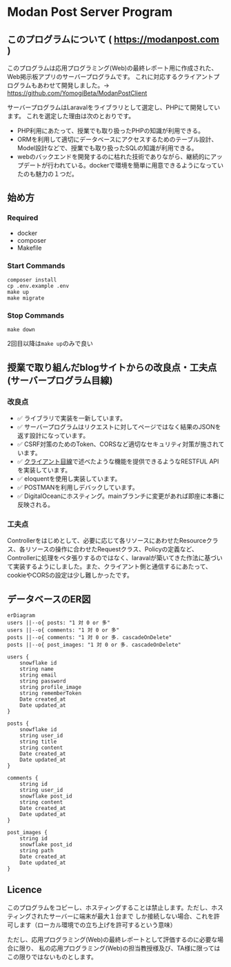 # Modan Post Server Program

## このプログラムについて  ( https://modanpost.com )
このプログラムは応用プログラミング(Web)の最終レポート用に作成された、Web掲示板アプリのサーバープログラムです。
これに対応するクライアントプログラムもあわせて開発しました。→ https://github.com/YomogiBeta/ModanPostClient

サーバープログラムはLaravalをライブラリとして選定し、PHPにて開発しています。
これを選定した理由は次のとおりです。
- PHP利用にあたって、授業でも取り扱ったPHPの知識が利用できる。
- ORMを利用して適切にデータベースにアクセスするためのテーブル設計、Model設計などで、授業でも取り扱ったSQLの知識が利用できる。
- webのバックエンドを開発するのに枯れた技術でありながら、継続的にアップデートが行われている。dockerで環境を簡単に用意できるようになっていたのも魅力の１つだ。

## 始め方
### Required
- docker
- composer
- Makefile

### Start Commands
```
composer install
cp .env.example .env
make up
make migrate
```

### Stop Commands
```
make down
```

2回目以降は`make up`のみで良い

## 授業で取り組んだblogサイトからの改良点・工夫点(サーバープログラム目線)

### 改良点
- ✅ ライブラリで実装を一新しています。
- ✅ サーバープログラムはリクエストに対してページではなく結果のJSONを返す設計になっています。
- ✅ CSRF対策のためのToken、CORSなど適切なセキュリティ対策が施されています。
- ✅ [クライアント目線](https://github.com/YomogiBeta/ModanPostClient)で述べたような機能を提供できるようなRESTFUL APIを実装しています。 
- ✅ eloquentを使用し実装しています。
- ✅ POSTMANを利用しデバックしています。 
- ✅ DigitalOceanにホスティング。mainブランチに変更があれば即座に本番に反映される。

### 工夫点 
Controllerをはじめとして、必要に応じて各リソースにあわせたResourceクラス、各リソースの操作に合わせたRequestクラス、Policyの定義など、Controllerに処理をベタ張りするのではなく、laravalが築いてきた作法に基づいて実装するようにしました。また、クライアント側と通信するにあたって、cookieやCORSの設定は少し難しかったです。

## データベースのER図
```mermaid
erDiagram
users ||--o{ posts: "1 対 0 or 多"
users ||--o{ comments: "1 対 0 or 多"
posts ||--o{ comments: "1 対 0 or 多. cascadeOnDelete"
posts ||--o{ post_images: "1 対 0 or 多. cascadeOnDelete"

users {
    snowflake id
    string name
    string email
    string password
    string profile_image
    string rememberToken
    Date created_at
    Date updated_at
}

posts {
    snowflake id
    string user_id
    string title
    string content
    Date created_at
    Date updated_at
}

comments {
    string id
    string user_id
    snowflake post_id
    string content
    Date created_at
    Date updated_at
}

post_images {
    string id
    snowflake post_id
    string path
    Date created_at
    Date updated_at
}
```

## Licence
このプログラムをコピーし、ホスティングすることは禁止します。ただし、ホスティングされたサーバーに端末が最大１台まで
しか接続しない場合、これを許可します（ローカル環境での立ち上げを許可するという意味）

ただし、応用プログラミング(Web)の最終レポートとして評価するのに必要な場合に限り、
私の応用プログラミング(Web)の担当教授様及び、TA様に限ってはこの限りではないものとします。
